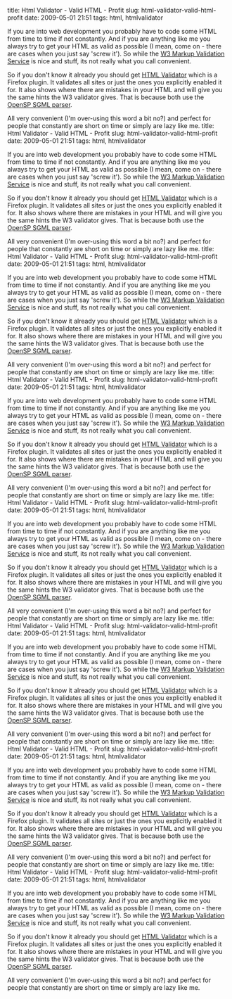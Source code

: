 title: Html Validator - Valid HTML - Profit
slug: html-validator-valid-html-profit
date: 2009-05-01 21:51
tags: html, htmlvalidator

If you are into web development you probably have to code some HTML from time to time if not constantly. And if you are anything like me you always try to get your HTML as valid as possible (I mean, come on - there are cases when you just say 'screw it'). So while the [W3 Markup Validation Service](http://validator.w3.org/) is nice and stuff, its not really what you call convenient.

So if you don't know it already you should get [HTML Validator](http://users.skynet.be/mgueury/mozilla/index.html) which is a Firefox plugin. It validates all sites or just the ones you explicitly enabled it for. It also shows where there are mistakes in your HTML and will give you the same hints the W3 validator gives. That is because both use the [OpenSP SGML parser](http://openjade.sourceforge.net/doc/index.htm).

All very convenient (I'm over-using this word a bit no?) and perfect for people that constantly are short on time or simply are lazy like me.
title: Html Validator - Valid HTML - Profit
slug: html-validator-valid-html-profit
date: 2009-05-01 21:51
tags: html, htmlvalidator

If you are into web development you probably have to code some HTML from time to time if not constantly. And if you are anything like me you always try to get your HTML as valid as possible (I mean, come on - there are cases when you just say 'screw it'). So while the [W3 Markup Validation Service](http://validator.w3.org/) is nice and stuff, its not really what you call convenient.

So if you don't know it already you should get [HTML Validator](http://users.skynet.be/mgueury/mozilla/index.html) which is a Firefox plugin. It validates all sites or just the ones you explicitly enabled it for. It also shows where there are mistakes in your HTML and will give you the same hints the W3 validator gives. That is because both use the [OpenSP SGML parser](http://openjade.sourceforge.net/doc/index.htm).

All very convenient (I'm over-using this word a bit no?) and perfect for people that constantly are short on time or simply are lazy like me.
title: Html Validator - Valid HTML - Profit
slug: html-validator-valid-html-profit
date: 2009-05-01 21:51
tags: html, htmlvalidator

If you are into web development you probably have to code some HTML from time to time if not constantly. And if you are anything like me you always try to get your HTML as valid as possible (I mean, come on - there are cases when you just say 'screw it'). So while the [W3 Markup Validation Service](http://validator.w3.org/) is nice and stuff, its not really what you call convenient.

So if you don't know it already you should get [HTML Validator](http://users.skynet.be/mgueury/mozilla/index.html) which is a Firefox plugin. It validates all sites or just the ones you explicitly enabled it for. It also shows where there are mistakes in your HTML and will give you the same hints the W3 validator gives. That is because both use the [OpenSP SGML parser](http://openjade.sourceforge.net/doc/index.htm).

All very convenient (I'm over-using this word a bit no?) and perfect for people that constantly are short on time or simply are lazy like me.
title: Html Validator - Valid HTML - Profit
slug: html-validator-valid-html-profit
date: 2009-05-01 21:51
tags: html, htmlvalidator

If you are into web development you probably have to code some HTML from time to time if not constantly. And if you are anything like me you always try to get your HTML as valid as possible (I mean, come on - there are cases when you just say 'screw it'). So while the [W3 Markup Validation Service](http://validator.w3.org/) is nice and stuff, its not really what you call convenient.

So if you don't know it already you should get [HTML Validator](http://users.skynet.be/mgueury/mozilla/index.html) which is a Firefox plugin. It validates all sites or just the ones you explicitly enabled it for. It also shows where there are mistakes in your HTML and will give you the same hints the W3 validator gives. That is because both use the [OpenSP SGML parser](http://openjade.sourceforge.net/doc/index.htm).

All very convenient (I'm over-using this word a bit no?) and perfect for people that constantly are short on time or simply are lazy like me.
title: Html Validator - Valid HTML - Profit
slug: html-validator-valid-html-profit
date: 2009-05-01 21:51
tags: html, htmlvalidator

If you are into web development you probably have to code some HTML from time to time if not constantly. And if you are anything like me you always try to get your HTML as valid as possible (I mean, come on - there are cases when you just say 'screw it'). So while the [W3 Markup Validation Service](http://validator.w3.org/) is nice and stuff, its not really what you call convenient.

So if you don't know it already you should get [HTML Validator](http://users.skynet.be/mgueury/mozilla/index.html) which is a Firefox plugin. It validates all sites or just the ones you explicitly enabled it for. It also shows where there are mistakes in your HTML and will give you the same hints the W3 validator gives. That is because both use the [OpenSP SGML parser](http://openjade.sourceforge.net/doc/index.htm).

All very convenient (I'm over-using this word a bit no?) and perfect for people that constantly are short on time or simply are lazy like me.
title: Html Validator - Valid HTML - Profit
slug: html-validator-valid-html-profit
date: 2009-05-01 21:51
tags: html, htmlvalidator

If you are into web development you probably have to code some HTML from time to time if not constantly. And if you are anything like me you always try to get your HTML as valid as possible (I mean, come on - there are cases when you just say 'screw it'). So while the [W3 Markup Validation Service](http://validator.w3.org/) is nice and stuff, its not really what you call convenient.

So if you don't know it already you should get [HTML Validator](http://users.skynet.be/mgueury/mozilla/index.html) which is a Firefox plugin. It validates all sites or just the ones you explicitly enabled it for. It also shows where there are mistakes in your HTML and will give you the same hints the W3 validator gives. That is because both use the [OpenSP SGML parser](http://openjade.sourceforge.net/doc/index.htm).

All very convenient (I'm over-using this word a bit no?) and perfect for people that constantly are short on time or simply are lazy like me.
title: Html Validator - Valid HTML - Profit
slug: html-validator-valid-html-profit
date: 2009-05-01 21:51
tags: html, htmlvalidator

If you are into web development you probably have to code some HTML from time to time if not constantly. And if you are anything like me you always try to get your HTML as valid as possible (I mean, come on - there are cases when you just say 'screw it'). So while the [W3 Markup Validation Service](http://validator.w3.org/) is nice and stuff, its not really what you call convenient.

So if you don't know it already you should get [HTML Validator](http://users.skynet.be/mgueury/mozilla/index.html) which is a Firefox plugin. It validates all sites or just the ones you explicitly enabled it for. It also shows where there are mistakes in your HTML and will give you the same hints the W3 validator gives. That is because both use the [OpenSP SGML parser](http://openjade.sourceforge.net/doc/index.htm).

All very convenient (I'm over-using this word a bit no?) and perfect for people that constantly are short on time or simply are lazy like me.
title: Html Validator - Valid HTML - Profit
slug: html-validator-valid-html-profit
date: 2009-05-01 21:51
tags: html, htmlvalidator

If you are into web development you probably have to code some HTML from time to time if not constantly. And if you are anything like me you always try to get your HTML as valid as possible (I mean, come on - there are cases when you just say 'screw it'). So while the [W3 Markup Validation Service](http://validator.w3.org/) is nice and stuff, its not really what you call convenient.

So if you don't know it already you should get [HTML Validator](http://users.skynet.be/mgueury/mozilla/index.html) which is a Firefox plugin. It validates all sites or just the ones you explicitly enabled it for. It also shows where there are mistakes in your HTML and will give you the same hints the W3 validator gives. That is because both use the [OpenSP SGML parser](http://openjade.sourceforge.net/doc/index.htm).

All very convenient (I'm over-using this word a bit no?) and perfect for people that constantly are short on time or simply are lazy like me.
